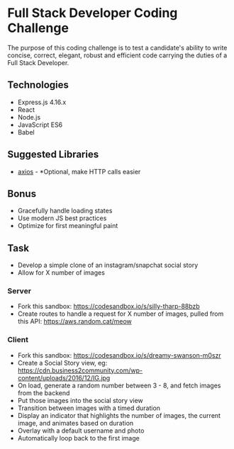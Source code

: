 # Full Stack Developer Coding Challenge

The purpose of this coding challenge is to test a candidate's ability to
write concise, correct, elegant, robust and efficient code carrying the
duties of a Full Stack Developer.

## Technologies

- Express.js 4.16.x
- React
- Node.js
- JavaScript ES6
- Babel

## Suggested Libraries

- [axios](https://www.npmjs.com/package/axios) - *Optional, make HTTP calls easier

## Bonus

- Gracefully handle loading states
- Use modern JS best practices
- Optimize for first meaningful paint

## Task

- Develop a simple clone of an instagram/snapchat social story
- Allow for X number of images

### Server

 - Fork this sandbox: https://codesandbox.io/s/silly-tharp-88bzb
 - Create routes to handle a request for X number of images, pulled from this API: https://aws.random.cat/meow
 
 ### Client
 
 - Fork this sandbox: https://codesandbox.io/s/dreamy-swanson-m0szr
 - Create a Social Story view, eg: https://cdn.business2community.com/wp-content/uploads/2016/12/IG.jpg
 - On load, generate a random number between 3 - 8, and fetch images from the backend
 - Put those images into the social story view
 - Transition between images with a timed duration
 - Display an indicator that highlights the number of images, the current image, and animates based on duration
 - Overlay with a default username and photo
 - Automatically loop back to the first image
